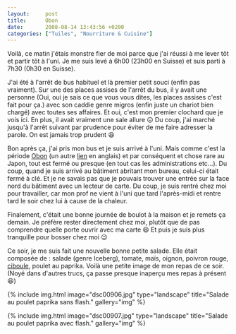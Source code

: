 ```yaml
---
layout:     post
title:      Obon
date:       2008-08-14 13:43:56 +0200
categories: ["Tuiles", "Nourriture & Cuisine"]
---
```


Voilà, ce matin j'étais monstre fier de moi parce que j'ai réussi à me lever tôt et partir tôt à l'uni. Je me suis
levé à 6h00 (23h00 en Suisse) et suis parti à 7h30 (0h30 en Suisse).

<!--more-->

J'ai été à l'arrêt de bus habituel et là premier petit souci (enfin pas vraiment). Sur une des places assises de
l'arrêt du bus, il y avait une personne (Oui, oui je sais ce que vous vous dites, les places assises c'est fait
pour ça.) avec son caddie genre migros (enfin juste un chariot bien chargé) avec toutes ses affaires. Et oui, c'est
mon premier clochard que je vois ici. En plus, il avait vraiment une sale allure :confounded: Du coup, j'ai marché 
jusqu'à l'arrêt suivant par prudence pour éviter de me faire adresser la parole. On est jamais trop prudent :laughing:

Bon après ça, j'ai pris mon bus et je suis arrivé à l'uni. Mais comme c'est la période <a
href="https://fr.wikipedia.org/wiki/O-Bon" target="_blank">Obon</a> (un autre <a
href="https://en.wikipedia.org/wiki/Gozan_Okuribi" target="_blank">lien</a> en anglais) et par conséquent et chose
rare au Japon, tout est fermé ou presque (en tout cas les administrations etc...). Du coup, quand je suis arrivé au
bâtiment abritant mon bureau, celui-ci était fermé à clé. Et je ne savais pas que je pouvais trouver une entrée sur
la face nord du bâtiment avec un lecteur de carte. Du coup, je suis rentré chez moi pour travailler, car mon prof
ne vient à l'uni que tard l'après-midi et rentre tard le soir chez lui à cause de la chaleur.

Finalement, c'était une bonne journée de boulot à la maison et je remets ça demain. Je préfère rester directement
chez moi, plutôt que de pas comprendre quelle porte ouvrir avec ma carte :laughing: Et puis je suis plus tranquille 
pour bosser chez moi :wink:

Ce soir, je me suis fait une nouvelle bonne petite salade. Elle était composée de : salade (genre Iceberg), tomate,
maïs, oignon, poivron rouge, <a href="https://fr.wikipedia.org/wiki/Negi" target="_blank">ciboule</a>, poulet au
paprika. Voilà une petite image de mon repas de ce soir. (Noyé dans d'autres trucs, ça passe presque inaperçu mes
repas à présent :laughing:)

<!-- /assets/images/posts/2008-08-14-obon/dsc00906.jpg -->
{% include img.html
    image="dsc00906.jpg"
    type="landscape"
    title="Salade au poulet paprika sans flash."
    gallery="img"
%}

<!-- /assets/images/posts/2008-08-14-obon/dsc00907.jpg -->
{% include img.html
    image="dsc00907.jpg"
    type="landscape"
    title="Salade au poulet paprika avec flash."
    gallery="img"
%}
